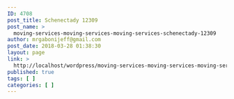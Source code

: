 ```yaml
---
ID: 4708
post_title: Schenectady 12309
post_name: >
  moving-services-moving-services-moving-services-schenectady-12309
author: mrgabonijeff@gmail.com
post_date: 2018-03-28 01:38:30
layout: page
link: >
  http://localhost/wordpress/moving-services-moving-services-moving-services-schenectady-12309/
published: true
tags: [ ]
categories: [ ]
---
```

